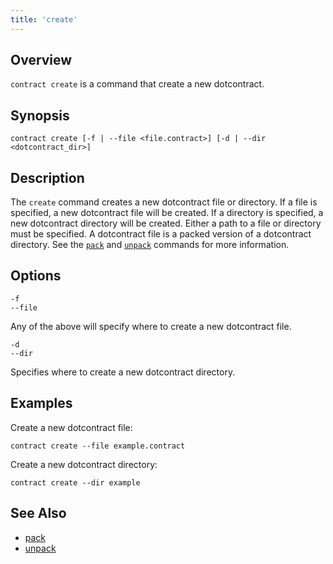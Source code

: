 ```yaml
---
title: 'create'
---
```


## Overview

`contract create` is a command that create a new dotcontract.

## Synopsis

```wrapped
contract create [-f | --file <file.contract>] [-d | --dir <dotcontract_dir>]
```

## Description

The `create` command creates a new dotcontract file or directory. If a file is specified, a new dotcontract file will be created. If a directory is specified, a new dotcontract directory will be created. Either a path to a file or directory must be specified. A dotcontract file is a packed version of a dotcontract directory. See the [`pack`](/docs/cli/pack) and [`unpack`](/docs/cli/upack) commands for more information.
## Options

```flags
-f
--file
```
Any of the above will specify where to create a new dotcontract file.

```flags
-d
--dir
```
Specifies where to create a new dotcontract directory.

## Examples

Create a new dotcontract file:

```shell
contract create --file example.contract
```

Create a new dotcontract directory:

```shell
contract create --dir example
```

## See Also

* [pack](/docs/cli/pack)
* [unpack](/docs/cli/unpack)